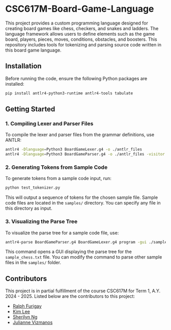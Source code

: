 # CSC617M-Board-Game-Language

This project provides a custom programming language designed for creating board games like chess, checkers, and snakes and ladders. The language framework allows users to define elements such as the game board, players, pieces, moves, conditions, obstacles, and boosters. This repository includes tools for tokenizing and parsing source code written in this board game language.

## Installation

Before running the code, ensure the following Python packages are installed:

```bash
pip install antlr4-python3-runtime antlr4-tools tabulate
```

## Getting Started

### 1. Compiling Lexer and Parser Files

To compile the lexer and parser files from the grammar definitions, use ANTLR:

```bash
antlr4 -Dlanguage=Python3 BoardGameLexer.g4 -o ./antlr_files
antlr4 -Dlanguage=Python3 BoardGameParser.g4 -o ./antlr_files -visitor
```

### 2. Generating Tokens from Sample Code

To generate tokens from a sample code input, run:

```bash
python test_tokenizer.py
```

This will output a sequence of tokens for the chosen sample file. Sample code files are located in the `samples/` directory. You can specify any file in this directory as input.

### 3. Visualizing the Parse Tree

To visualize the parse tree for a sample code file, use:

```bash
antlr4-parse BoardGameParser.g4 BoardGameLexer.g4 program -gui ./samples/sample_chess.txt
```

This command opens a GUI displaying the parse tree for the `sample_chess.txt` file. You can modify the command to parse other sample files in the `samples/` folder.

## Contributors

This project is in partial fulfillment of the course CSC617M for Term 1, A.Y. 2024 - 2025. Listed below are the contributors to this project:

- [Ralph Furigay](https://github.com/Rafu-00)
- [Kim Lee](https://github.com/kimileeee)
- [Sherilyn Ng](https://github.com/Kaye11037)
- [Julianne Vizmanos](https://github.com/julianneviz)
